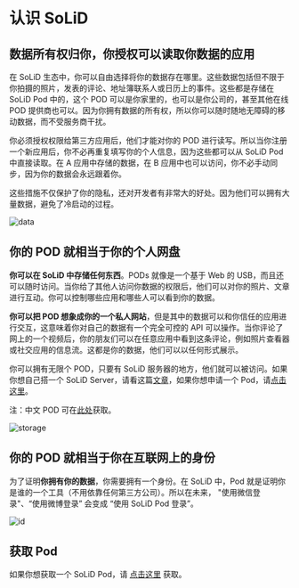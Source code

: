 # 认识 SoLiD

## 数据所有权归你，你授权可以读取你数据的应用

在 SoLiD 生态中，你可以自由选择将你的数据存在哪里。这些数据包括但不限于你拍摄的照片，发表的评论、地址簿联系人或日历上的事件。这些都是存储在 SoLiD Pod 中的，这个 POD 可以是你家里的，也可以是你公司的，甚至其他在线 POD 提供商也可以。因为你拥有数据的所有权，所以你可以随时随地无障碍的移动数据，而不受服务商干扰。

你必须授权权限给第三方应用后，他们才能对你的 POD 进行读写。所以当你注册一个新应用后，你不必再重复填写你的个人信息，因为这些都可以从 SoLiD Pod 中直接读取。在 A 应用中存储的数据，在 B 应用中也可以访问，你不必手动同步，因为你的数据会永远跟着你。

这些措施不仅保护了你的隐私，还对开发者有非常大的好处。因为他们可以拥有大量数据，避免了冷启动的过程。

![data](https://solid.inrupt.com/sites/default/files/2018-09/How%20It%20Works-1%402x.png)

## 你的 POD 就相当于你的个人网盘

**你可以在 SoLiD 中存储任何东西**。PODs 就像是一个基于 Web 的 USB，而且还可以随时访问。当你给了其他人访问你数据的权限后，他们可以对你的照片、文章进行互动。你可以控制哪些应用和哪些人可以看到你的数据。

**你可以把 POD 想象成你的一个私人网站**，但是其中的数据可以和你信任的应用进行交互，这意味着你对自己的数据有一个完全可控的 API 可以操作。当你评论了网上的一个视频后，你的朋友们可以在任意应用中看到这条评论，例如照片查看器或社交应用的信息流。这都是你的数据，他们可以以任何形式展示。

你可以拥有无限个 POD，只要有 SoLiD 服务器的地方，他们就可以被访问。如果你想自己搭一个 SoLiD Server，请看这篇[文章](https://learnsolid.cn/docs/#/server/node)，如果你想申请一个 Pod，请[点击这里](https://solid.inrupt.com/get-a-solid-pod)。

注：中文 POD 可在[此处](https://solid.authing.cn/)获取。

![storage](https://solid.inrupt.com/sites/default/files/2018-09/How%20It%20Works-2%402x.png)

## 你的 POD 就相当于你在互联网上的身份

为了证明**你拥有你的数据**，你需要拥有一个身份。在 SoLiD 中，Pod 就是证明你是谁的一个工具（不用依靠任何第三方公司）。所以在未来， "使用微信登录"、“使用微博登录” 会变成 “使用 SoLiD Pod 登录”。

![id](https://solid.inrupt.com/sites/default/files/2018-09/How%20It%20Works-3%402x.png)

## 获取 Pod

如果你想获取一个 SoLiD Pod，请 [点击这里](https://solid.authing.cn) 获取。
